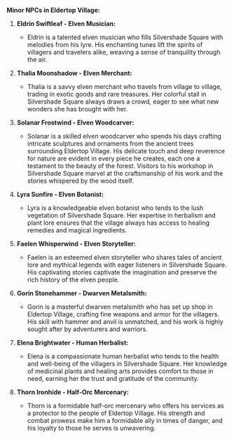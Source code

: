 **Minor NPCs in Eldertop Village:**
1. **Eldrin Swiftleaf - Elven Musician:**
   - Eldrin is a talented elven musician who fills Silvershade Square with melodies from his lyre. His enchanting tunes lift the spirits of villagers and travelers alike, weaving a sense of tranquility through the air.

2. **Thalia Moonshadow - Elven Merchant:**
   - Thalia is a savvy elven merchant who travels from village to village, trading in exotic goods and rare treasures. Her colorful stall in Silvershade Square always draws a crowd, eager to see what new wonders she has brought with her.

3. **Solanar Frostwind - Elven Woodcarver:**
   - Solanar is a skilled elven woodcarver who spends his days crafting intricate sculptures and ornaments from the ancient trees surrounding Eldertop Village. His delicate touch and deep reverence for nature are evident in every piece he creates, each one a testament to the beauty of the forest. Visitors to his workshop in Silvershade Square marvel at the craftsmanship of his work and the stories whispered by the wood itself.

4. **Lyra Sunfire - Elven Botanist:**
   - Lyra is a knowledgeable elven botanist who tends to the lush vegetation of Silvershade Square. Her expertise in herbalism and plant lore ensures that the village always has access to healing remedies and magical ingredients.

5. **Faelen Whisperwind - Elven Storyteller:**
   - Faelen is an esteemed elven storyteller who shares tales of ancient lore and mythical legends with eager listeners in Silvershade Square. His captivating stories captivate the imagination and preserve the rich history of the elven people.

6. **Gorin Stonehammer - Dwarven Metalsmith:**
   - Gorin is a masterful dwarven metalsmith who has set up shop in Eldertop Village, crafting fine weapons and armor for the villagers. His skill with hammer and anvil is unmatched, and his work is highly sought after by adventurers and warriors.

7. **Elena Brightwater - Human Herbalist:**
   - Elena is a compassionate human herbalist who tends to the health and well-being of the villagers in Silvershade Square. Her knowledge of medicinal plants and healing arts provides comfort to those in need, earning her the trust and gratitude of the community.

8. **Thorn Ironhide - Half-Orc Mercenary:**
   - Thorn is a formidable half-orc mercenary who offers his services as a protector to the people of Eldertop Village. His strength and combat prowess make him a formidable ally in times of danger, and his loyalty to those he serves is unwavering.

